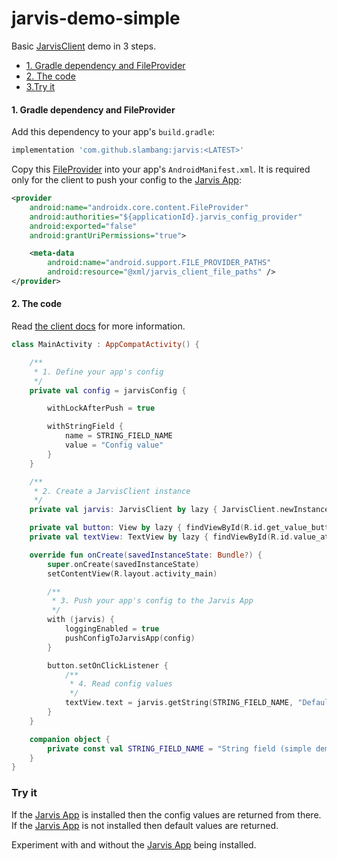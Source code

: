 # jarvis-demo-simple

Basic [JarvisClient](../jarvis-client) demo in 3 steps.  

- [1. Gradle dependency and FileProvider](#1-gradle-dependency-and-fileprovider)
- [2. The code](#2-the-code)
- [3.Try it](#try-it)

#### 1. Gradle dependency and FileProvider

Add this dependency to your app's `build.gradle`:

```groovy
implementation 'com.github.slambang:jarvis:<LATEST>'
```

Copy this [FileProvider](https://developer.android.com/reference/androidx/core/content/FileProvider) into your app's `AndroidManifest.xml`. It is required only for the client to push your config to the [Jarvis App](../jarvis-app):

```xml
<provider
    android:name="androidx.core.content.FileProvider"
    android:authorities="${applicationId}.jarvis_config_provider"
    android:exported="false"
    android:grantUriPermissions="true">

    <meta-data
        android:name="android.support.FILE_PROVIDER_PATHS"
        android:resource="@xml/jarvis_client_file_paths" />
</provider>
```

#### 2. The code

Read [the client docs](https://htmlpreview.github.io/?https://github.com/slambang/jarvis/main/docs/index.html) for more information.

```kotlin
class MainActivity : AppCompatActivity() {

    /**
     * 1. Define your app's config
     */
    private val config = jarvisConfig {

        withLockAfterPush = true

        withStringField {
            name = STRING_FIELD_NAME
            value = "Config value"
        }
    }

    /**
     * 2. Create a JarvisClient instance
     */
    private val jarvis: JarvisClient by lazy { JarvisClient.newInstance(this) }

    private val button: View by lazy { findViewById(R.id.get_value_button) }
    private val textView: TextView by lazy { findViewById(R.id.value_at_runtime) }

    override fun onCreate(savedInstanceState: Bundle?) {
        super.onCreate(savedInstanceState)
        setContentView(R.layout.activity_main)

        /**
         * 3. Push your app's config to the Jarvis App
         */
        with (jarvis) {
            loggingEnabled = true
            pushConfigToJarvisApp(config)
        }

        button.setOnClickListener {
            /**
             * 4. Read config values
             */
            textView.text = jarvis.getString(STRING_FIELD_NAME, "Default value")
        }
    }

    companion object {
        private const val STRING_FIELD_NAME = "String field (simple demo)"
    }
}
```

### Try it

If the [Jarvis App](../jarvis-app) is installed then the config values are returned from there.
If the [Jarvis App](../jarvis-app) is not installed then default values are returned.

Experiment with and without the [Jarvis App](../jarvis-app) being installed.  
